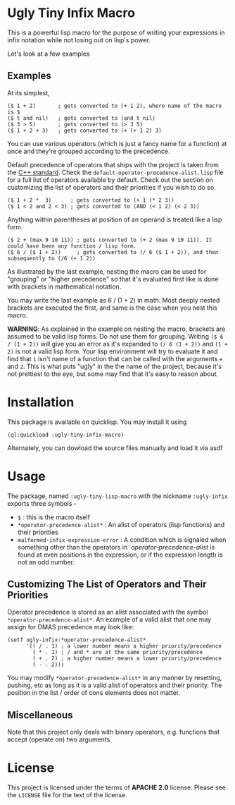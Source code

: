 # Ugly Tiny Infix Macro

This is a powerful lisp macro for the purpose of writing your expressions in infix notation while not losing out on lisp's power.

Let's look at a few examples

## Examples

At its simplest,

    ($ 1 + 2)		; gets converted to (+ 1 2), where name of the macro is $
    ($ t and nil) 	; gets converted to (and t nil)
    ($ 3 > 5) 		; gets converted to (> 3 5)
    ($ 1 + 2 + 3) 	; gets converted to (+ (+ 1 2) 3)

You can use various operators (which is just a fancy name for a function) at once and they're grouped according to the precedence.

Default precedence of operators that ships with the project is taken from the [C++ standard](http://en.cppreference.com/w/cpp/language/operator_precedence). Check the `default-operator-precedence-alist.lisp` file for a full list of operators available by default. Check out the section on customizing the list of operators and their priorities if you wish to do so.

    ($ 1 + 2 *  3)      ; gets converted to (+ 1 (* 2 3))
    ($ 1 < 2 and 2 < 3) ; gets converted to (AND (< 1 2) (< 2 3))

Anything within parentheses at position of an operand is treated like a lisp form.

    ($ 2 + (max 9 10 11)) ; gets converted to (+ 2 (max 9 10 11)). It could have been any function / lisp form.
    ($ 6 / ($ 1 + 2))     ; gets converted to (/ 6 ($ 1 + 2)), and then subsequently to (/6 (+ 1 2))

As illustrated by the last example, nesting the macro can be used for "grouping" or "higher precedence" so that it's evaluated first like is done with brackets in mathematical notation.

You may write the last example as 6 / (1 + 2) in math. Most deeply nested brackets are executed the first, and same is the case when you nest this macro.

**WARNING**: As explained in the example on nesting the macro, brackets are assumed to be valid lisp forms. Do not use them for grouping. Writing `($ 6 / (1 + 2))` will give you an error as it's expanded to `(/ 6 (1 + 2))` and `(1 + 2)` is not a valid lisp form. Your lisp environment will try to evaluate it and find that `1` isn't name of a function that can be called with the arguments `+` and `2`. This is what puts "ugly" in the the name of the project, because it's not prettiest to the eye, but some may find that it's easy to reason about.

# Installation

This package is available on quicklisp. You may install it using

    (ql:quickload :ugly-tiny-infix-macro)

Alternately, you can dowload the source files manually and load it via asdf

# Usage

The package, named `:ugly-tiny-lisp-macro` with the nickname `:ugly-infix` exports three symbols -

 - `$` : this is the macro itself
 - `*operator-precedence-alist*` : An alist of operators (lisp functions) and their priorities
 - `malformed-infix-expression-error` : A condition which is signaled when something other than the operators in `*operator-precedence-alist* is found at even positions in the expression, or if the expression length is not an odd number.
 
## Customizing The List of Operators and Their Priorities

Operator precedence is stored as an alist associated with the symbol `*operator-precedence-alist*`. An example of a valid alist that one may assign for DMAS precedence may look like:

    (setf ugly-infix:*operator-precedence-alist*
    	  '(( / . 1) ; a lower number means a higher priority/precedence
    	    ( * . 1) ; / and * are at the same priority/precedence
    	    ( + . 2) ; a higher number means a lower priority/precedence
    	    ( - . 2)))

You may modify `*operator-precedence-alist*` in any manner by resetting, pushing, etc as long as it is a valid alist of operators and their priority. The position in the list / order of cons elements does not matter.

## Miscellaneous 

 Note that this project only deals with binary operators, e.g. functions that accept (operate on) two arguments.
 
# License

This project is licensed under the terms of **APACHE 2.0** license. Please see the `LICENSE` file for the text of the license.